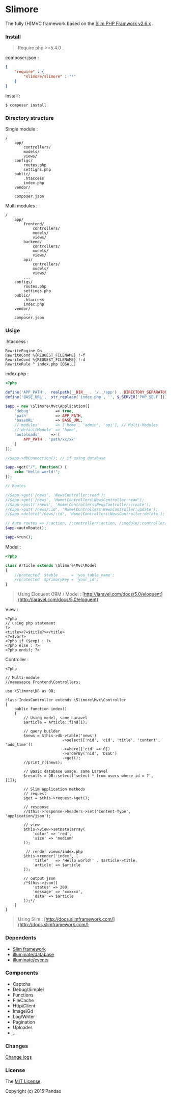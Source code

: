 # Slimore

The fully (H)MVC framework based on the [Slim PHP Framwork v2.6.x](https://github.com/slimphp/Slim) .

### Install

> Require php >=5.4.0 .

composer.json :

```json
{
	"require" : {
		"slimore/slimore" : "*"
	}
}
```

Install :

	$ composer install

### Directory structure

Single module :

	/
		app/
			controllers/
			models/
			views/
		configs/
			routes.php
			settigns.php
		public/
			.htaccess
			index.php
		vendor/
			...
		composer.json

Multi modules :

	/
		app/
			frontend/
				controllers/
				models/
				views/
			backend/
				controllers/
				models/
				views/
			api/
				controllers/
				models/
				views/
			...
		configs/
			routes.php
			settings.php
		public/
			.htaccess
			index.php
		vendor/
			...
		composer.json

### Usige

.htaccess :

```htaccess
RewriteEngine On
RewriteCond %{REQUEST_FILENAME} !-f
RewriteCond %{REQUEST_FILENAME} !-d
RewriteRule ^ index.php [QSA,L]
```

index.php :

```php
<?php

define('APP_PATH',  realpath(__DIR__ . '/../app') . DIRECTORY_SEPARATOR);
define('BASE_URL',  str_replace('index.php', '', $_SERVER['PHP_SELF']));

$app = new \Slimore\Mvc\Application([
    'debug'           => true,
	'path'            => APP_PATH,
	'baseURL'         => BASE_URL,
	//'modules'       => ['home', 'admin', 'api'], // Multi-Modules
	//'defaultModule' => 'home',
    'autoloads'     => [
        APP_PATH . 'path/xx/xx'
    ]
]);

//$app->dbConnection(); // if using database

$app->get("/", function() {
    echo "Hello world!";
});

// Routes

//$app->get('/news', 'NewsController:read');
//$app->get('/news', 'Home\Controllers\NewsController:read');
//$app->post('/news', 'Home\Controllers\NewsController:create');
//$app->put('/news/:id', 'Home\Controllers\NewsController:update');
//$app->delete('/news/:id', 'Home\Controllers\NewsController:delete');

// Auto routes => /:action, /:controller/:action, /:module/:controller/:action
$app->autoRoute();

$app->run();
```

Model :

```php
<?php

class Article extends \Slimore\Mvc\Model
{
	//protected  $table      = 'you_table_name';
	//protected  $primaryKey = 'your_id';
}
```

> Using Eloquent ORM / Model : [http://laravel.com/docs/5.0/eloquent](http://laravel.com/docs/5.0/eloquent)

View :

	<?php
	// using php statement
	?>
	<title><?=$title?></title>
	<?=$var?>
	<?php if ($exp) : ?>
	<?php else : ?>
	<?php endif; ?>

Controller :

```
<?php

// Multi-module
//namesapce Frontend\Controllers;

use \Slimore\DB as DB;

class IndexController extends \Slimore\Mvc\Controller
{
    public function index()
    {
		// Using model, same Laravel
		$article = Article::find(1);

		// query builder
        $news = $this->db->table('news')
						 ->select(['nid', 'cid', 'title', 'content', 'add_time'])
						 ->where(['cid' => 0])
						 ->orderBy('nid', 'DESC')
						 ->get();
        //print_r($news);

		// Basic database usage, same Laravel
		$results = DB::select('select * from users where id = ?', [1]);

		// Slim application methods
		// request
		$get = $this->request->get();

		// response
		//$this->response->headers->set('Content-Type', 'application/json');

		// view
		$this->view->setData(array(
            'color' => 'red',
            'size' => 'medium'
        ));

		 // render views/index.php
		$this->render('index', [
			'title'   => 'Hello world!' . $article->title,
			'article' => $article
		]);

		// output json
		/*$this->json([
			'status' => 200,
			'message' => 'xxxxxx',
			'data' => $article
		]);*/
    }
}
```

> Using Slim : [http://docs.slimframework.com/](http://docs.slimframework.com/)

### Dependents

- [Slim framework](https://github.com/slimphp/Slim)
- [illuminate/database](https://github.com/illuminate/database)
- [illuminate/events](https://github.com/illuminate/events)

### Components

- Captcha
- Debug\Simpler
- Functions
- FileCache
- Http\Client
- Image\Gd
- Log\Writer
- Pagination
- Uploader
- ...

### Changes

[Change logs](https://github.com/pandao/slimore/blob/master/CHANGE.md)

### License

The [MIT License](https://github.com/pandao/slimore/blob/master/LICENSE).

Copyright (c) 2015 Pandao